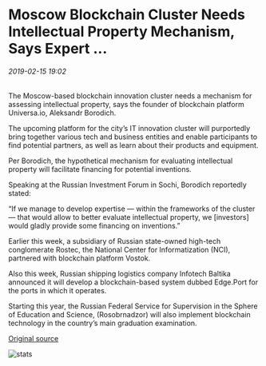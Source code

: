 # Moscow Blockchain Cluster Needs Intellectual Property Mechanism, Says Expert ...

###### 2019-02-15 19:02

The Moscow-based blockchain innovation cluster needs a mechanism for assessing intellectual property, says the founder of blockchain platform Universa.io, Aleksandr Borodich.

The upcoming platform for the city’s IT innovation cluster will purportedly bring together various tech and business entities and enable participants to find potential partners, as well as learn about their products and equipment.

Per Borodich, the hypothetical mechanism for evaluating intellectual property will facilitate financing for potential inventions.

Speaking at the Russian Investment Forum in Sochi, Borodich reportedly stated:

“If we manage to develop expertise — within the frameworks of the cluster — that would allow to better evaluate intellectual property, we \[investors\] would gladly provide some financing on inventions.”

Earlier this week, a subsidiary of Russian state-owned high-tech conglomerate Rostec, the National Center for Informatization (NCI), partnered with blockchain platform Vostok.

Also this week, Russian shipping logistics company Infotech Baltika announced it will develop a blockchain-based system dubbed Edge.Port for the ports in which it operates.

Starting this year, the Russian Federal Service for Supervision in the Sphere of Education and Science, (Rosobrnadzor) will also implement blockchain technology in the country’s main graduation examination.

[Original source](https://cointelegraph.com/news/moscow-blockchain-cluster-needs-intellectual-property-mechanism-says-expert)

![stats](https://c.statcounter.com/11760860/0/a89fa40b/1/ "stats")